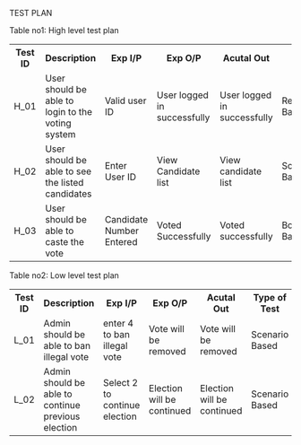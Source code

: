 TEST PLAN

Table no1: High level test plan
<table style="width: 100%;">
  <tr>
    <th>Test ID </th>
    <th>Description </th>
    <th>Exp I/P </th>
    <th>Exp O/P </th>
    <th>Acutal Out </th>
    <th>Type of Test </th>
  </tr>
  <tr>
    <td>H_01 </td>
    <td>User should be able to login to the voting system </td>
    <td>Valid user ID </td>
    <td>User logged in successfully </td>
    <td>User logged in successfully </td>
    <td>Requirement Based </td>
  </tr>
   <tr>
    <td>H_02 </td>
    <td>User should be able to see the listed candidates </td>
    <td>Enter User ID </td>
    <td>View Candidate list </td>
    <td>View candidate list</td>
    <td>Scenario Based </td>
  </tr>
  <tr>
    <td>H_03 </td>
    <td>User should be able to caste the vote </td>
    <td>Candidate Number Entered </td>
    <td>Voted Successfully </td>
    <td>Voted successfully</td>
    <td>Boundary Based </td>
  </tr>
</table>



Table no2: Low level test plan

<table style="width: 100%;">
  <tr>
    <th>Test ID </th>
    <th>Description </th>
    <th>Exp I/P </th>
    <th>Exp O/P </th>
    <th>Acutal Out </th>
    <th>Type of Test </th>
  </tr>
  <tr>
    <td>L_01 </td>
    <td> Admin should be able to ban illegal vote</td>
    <td>enter 4 to ban illegal vote </td>
    <td>Vote will be removed </td>
    <td>Vote will be removed </td>
    <td>Scenario Based </td>
  </tr>
   <tr>
    <td>L_02 </td>
    <td>Admin should be able to continue previous election </td>
    <td>Select 2 to continue election </td>
    <td>Election will be continued</td>
    <td>Election will be continued </td>
    <td>Scenario Based </td>
  </tr>
  
</table>





